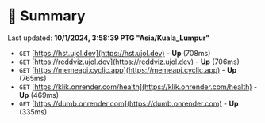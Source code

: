 # 📖 Summary
Last updated: **10/1/2024, 3:58:39 PTG "Asia/Kuala_Lumpur"**

- `GET` [https://hst.ujol.dev](https://hst.ujol.dev) - **Up** (708ms)
- `GET` [https://reddviz.ujol.dev](https://reddviz.ujol.dev) - **Up** (706ms)
- `GET` [https://memeapi.cyclic.app](https://memeapi.cyclic.app) - **Up** (765ms)
- `GET` [https://klik.onrender.com/health](https://klik.onrender.com/health) - **Up** (469ms)
- `GET` [https://dumb.onrender.com](https://dumb.onrender.com) - **Up** (335ms)
